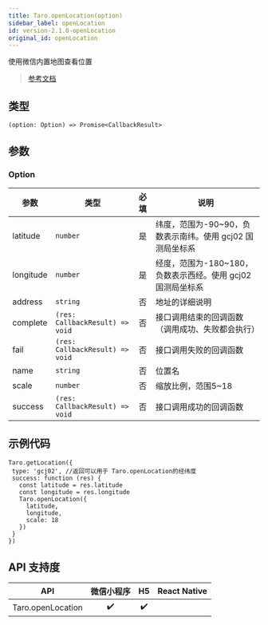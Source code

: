 ```yaml
---
title: Taro.openLocation(option)
sidebar_label: openLocation
id: version-2.1.0-openLocation
original_id: openLocation
---
```


使用微信内置地图查看位置

> [参考文档](https://developers.weixin.qq.com/miniprogram/dev/api/location/wx.openLocation.html)

## 类型

```tsx
(option: Option) => Promise<CallbackResult>
```

## 参数

### Option

<table>
  <thead>
    <tr>
      <th>参数</th>
      <th>类型</th>
      <th style="text-align:center">必填</th>
      <th>说明</th>
    </tr>
  </thead>
  <tbody>
    <tr>
      <td>latitude</td>
      <td><code>number</code></td>
      <td style="text-align:center">是</td>
      <td>纬度，范围为-90~90，负数表示南纬。使用 gcj02 国测局坐标系</td>
    </tr>
    <tr>
      <td>longitude</td>
      <td><code>number</code></td>
      <td style="text-align:center">是</td>
      <td>经度，范围为-180~180，负数表示西经。使用 gcj02 国测局坐标系</td>
    </tr>
    <tr>
      <td>address</td>
      <td><code>string</code></td>
      <td style="text-align:center">否</td>
      <td>地址的详细说明</td>
    </tr>
    <tr>
      <td>complete</td>
      <td><code>(res: CallbackResult) =&gt; void</code></td>
      <td style="text-align:center">否</td>
      <td>接口调用结束的回调函数（调用成功、失败都会执行）</td>
    </tr>
    <tr>
      <td>fail</td>
      <td><code>(res: CallbackResult) =&gt; void</code></td>
      <td style="text-align:center">否</td>
      <td>接口调用失败的回调函数</td>
    </tr>
    <tr>
      <td>name</td>
      <td><code>string</code></td>
      <td style="text-align:center">否</td>
      <td>位置名</td>
    </tr>
    <tr>
      <td>scale</td>
      <td><code>number</code></td>
      <td style="text-align:center">否</td>
      <td>缩放比例，范围5~18</td>
    </tr>
    <tr>
      <td>success</td>
      <td><code>(res: CallbackResult) =&gt; void</code></td>
      <td style="text-align:center">否</td>
      <td>接口调用成功的回调函数</td>
    </tr>
  </tbody>
</table>

## 示例代码

```tsx
Taro.getLocation({
 type: 'gcj02', //返回可以用于 Taro.openLocation的经纬度
 success: function (res) {
   const latitude = res.latitude
   const longitude = res.longitude
   Taro.openLocation({
     latitude,
     longitude,
     scale: 18
   })
 }
})
```

## API 支持度

| API | 微信小程序 | H5 | React Native |
| :---: | :---: | :---: | :---: |
| Taro.openLocation | ✔️ | ✔️ |  |
